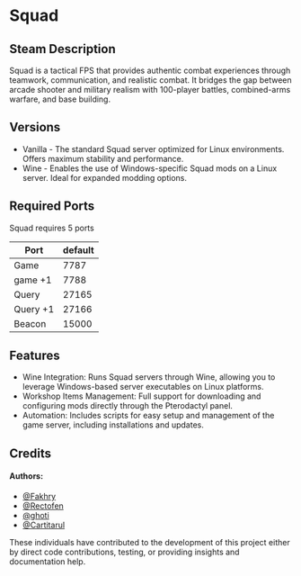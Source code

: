 # Squad

## Steam Description
Squad is a tactical FPS that provides authentic combat experiences through teamwork, communication, and realistic combat. It bridges the gap between arcade shooter and military realism with 100-player battles, combined-arms warfare, and base building.

## Versions
* Vanilla - The standard Squad server optimized for Linux environments. Offers maximum stability and performance.
* Wine - Enables the use of Windows-specific Squad mods on a Linux server. Ideal for expanded modding options.

## Required Ports
Squad requires 5 ports

| Port     | default |
|----------|---------|
| Game     | 7787    |
| game +1  | 7788    |
| Query    | 27165   |
| Query +1 | 27166   |
| Beacon   | 15000   |

## Features
 - Wine Integration: Runs Squad servers through Wine, allowing you to leverage Windows-based server executables on Linux platforms.
 - Workshop Items Management: Full support for downloading and configuring mods directly through the Pterodactyl panel.
 - Automation: Includes scripts for easy setup and management of the game server, including installations and updates.

## Credits
#### Authors:
 - [@Fakhry](https://github.com/fakhry7050)
 - [@Rectofen](https://github.com/Cloud9OS)
 - [@ghoti](https://github.com/sergelouie6)
 - [@Cartitarul](https://github.com/Cartitarul)

These individuals have contributed to the development of this project either by direct code contributions, testing, or providing insights and documentation help.
